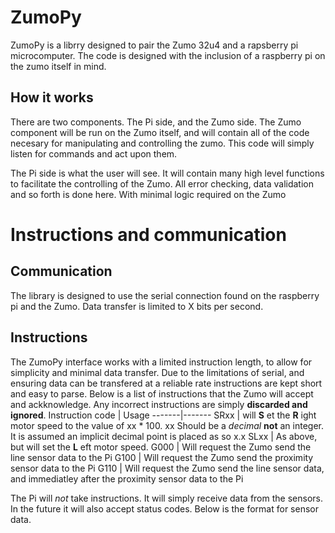 # ZumoPy
ZumoPy is a librry designed to pair the Zumo 32u4 and a rapsberry pi microcomputer. The code is designed with the inclusion of a raspberry pi on the zumo itself in mind.

## How it works
There are two components. The Pi side, and the Zumo side. The Zumo component will be run on the Zumo itself, and will contain all of the code necesary for manipulating and controlling the zumo. This code will simply listen for commands and act upon them.

The Pi side is what the user will see. It will contain many high level functions to facilitate the controlling of the Zumo. All error checking, data validation and so forth is done here. With minimal logic required on the Zumo

# Instructions and communication

## Communication
The library is designed to use the serial connection found on the raspberry pi and the Zumo. Data transfer is limited to X bits per second.

## Instructions
The ZumoPy interface works with a limited instruction length, to allow for simplicity and minimal data transfer. Due to the limitations of serial, and ensuring data can be transfered at a reliable rate instructions are kept short and easy to parse. Below is a list of instructions that the Zumo will accept and ackknowledge. Any incorrect instructions are simply **discarded and ignored**.
Instruction code | Usage
-------|-------
SRxx | will **S** et the **R** ight motor speed to the value of xx * 100. xx Should be a *decimal* **not** an integer. It is assumed an implicit decimal point is placed as so x.x
SLxx | As above, but will set the **L** eft motor speed.
G000 | Will request the Zumo send the line sensor data to the Pi
G100 | Will request the Zumo send the proximity sensor data to the Pi
G110 | Will request the Zumo send the line sensor data, and immediatley after the proximity sensor data to the Pi

The Pi will *not* take instructions. It will simply receive data from the sensors. In the future it will also accept status codes. Below is the format for sensor data.
